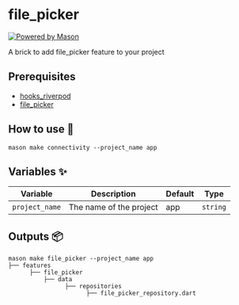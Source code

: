 # file_picker

[![Powered by Mason](https://img.shields.io/endpoint?url=https%3A%2F%2Ftinyurl.com%2Fmason-badge)](https://github.com/felangel/mason)

A brick to add file_picker feature to your project

## Prerequisites

- [hooks_riverpod](https://pub.dev/packages/hooks_riverpod)
- [file_picker](https://pub.dev/packages/file_picker)

## How to use 🚀

```
mason make connectivity --project_name app
```

## Variables ✨

| Variable       | Description             | Default | Type     |
|----------------|-------------------------|---------|----------|
| `project_name` | The name of the project | app     | `string` |

## Outputs 📦

```
mason make file_picker --project_name app
├── features
      ├── file_picker
          ├── data
                ├── repositories
                      ├── file_picker_repository.dart
```
